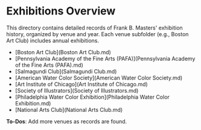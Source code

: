 # Exhibitions Overview

This directory contains detailed records of Frank B. Masters' exhibition history, organized by venue and year. Each venue subfolder (e.g., Boston Art Club) includes annual exhibitions.

- [Boston Art Club](Boston Art Club.md)
- [Pennsylvania Academy of the Fine Arts (PAFA)](Pennsylvania Academy of the Fine Arts (PAFA).md)
- [Salmagundi Club](Salmagundi Club.md)
- [American Water Color Society](American Water Color Society.md)
- [Art Institute of Chicago](Art Institute of Chicago.md)
- [Society of Illustrators](Society of Illustrators.md)
- [Philadelphia Water Color Exhibition](Philadelphia Water Color Exhibition.md)
- [National Arts Club](National Arts Club.md)

**To-Dos**: Add more venues as records are found.

